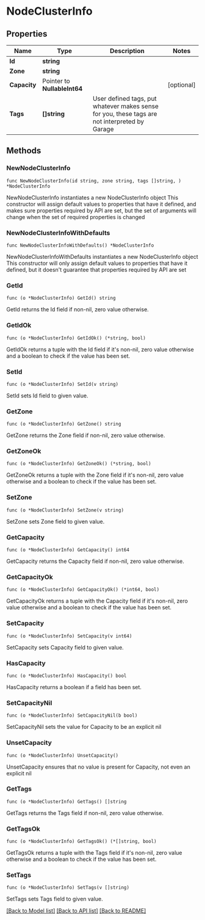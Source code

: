 # NodeClusterInfo

## Properties

Name | Type | Description | Notes
------------ | ------------- | ------------- | -------------
**Id** | **string** |  | 
**Zone** | **string** |  | 
**Capacity** | Pointer to **NullableInt64** |  | [optional] 
**Tags** | **[]string** | User defined tags, put whatever makes sense for you, these tags are not interpreted by Garage  | 

## Methods

### NewNodeClusterInfo

`func NewNodeClusterInfo(id string, zone string, tags []string, ) *NodeClusterInfo`

NewNodeClusterInfo instantiates a new NodeClusterInfo object
This constructor will assign default values to properties that have it defined,
and makes sure properties required by API are set, but the set of arguments
will change when the set of required properties is changed

### NewNodeClusterInfoWithDefaults

`func NewNodeClusterInfoWithDefaults() *NodeClusterInfo`

NewNodeClusterInfoWithDefaults instantiates a new NodeClusterInfo object
This constructor will only assign default values to properties that have it defined,
but it doesn't guarantee that properties required by API are set

### GetId

`func (o *NodeClusterInfo) GetId() string`

GetId returns the Id field if non-nil, zero value otherwise.

### GetIdOk

`func (o *NodeClusterInfo) GetIdOk() (*string, bool)`

GetIdOk returns a tuple with the Id field if it's non-nil, zero value otherwise
and a boolean to check if the value has been set.

### SetId

`func (o *NodeClusterInfo) SetId(v string)`

SetId sets Id field to given value.


### GetZone

`func (o *NodeClusterInfo) GetZone() string`

GetZone returns the Zone field if non-nil, zero value otherwise.

### GetZoneOk

`func (o *NodeClusterInfo) GetZoneOk() (*string, bool)`

GetZoneOk returns a tuple with the Zone field if it's non-nil, zero value otherwise
and a boolean to check if the value has been set.

### SetZone

`func (o *NodeClusterInfo) SetZone(v string)`

SetZone sets Zone field to given value.


### GetCapacity

`func (o *NodeClusterInfo) GetCapacity() int64`

GetCapacity returns the Capacity field if non-nil, zero value otherwise.

### GetCapacityOk

`func (o *NodeClusterInfo) GetCapacityOk() (*int64, bool)`

GetCapacityOk returns a tuple with the Capacity field if it's non-nil, zero value otherwise
and a boolean to check if the value has been set.

### SetCapacity

`func (o *NodeClusterInfo) SetCapacity(v int64)`

SetCapacity sets Capacity field to given value.

### HasCapacity

`func (o *NodeClusterInfo) HasCapacity() bool`

HasCapacity returns a boolean if a field has been set.

### SetCapacityNil

`func (o *NodeClusterInfo) SetCapacityNil(b bool)`

 SetCapacityNil sets the value for Capacity to be an explicit nil

### UnsetCapacity
`func (o *NodeClusterInfo) UnsetCapacity()`

UnsetCapacity ensures that no value is present for Capacity, not even an explicit nil
### GetTags

`func (o *NodeClusterInfo) GetTags() []string`

GetTags returns the Tags field if non-nil, zero value otherwise.

### GetTagsOk

`func (o *NodeClusterInfo) GetTagsOk() (*[]string, bool)`

GetTagsOk returns a tuple with the Tags field if it's non-nil, zero value otherwise
and a boolean to check if the value has been set.

### SetTags

`func (o *NodeClusterInfo) SetTags(v []string)`

SetTags sets Tags field to given value.



[[Back to Model list]](../README.md#documentation-for-models) [[Back to API list]](../README.md#documentation-for-api-endpoints) [[Back to README]](../README.md)


